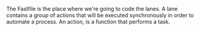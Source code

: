 
The Fastfile is the place where we're going to code the lanes. A lane contains a group of actions that will be executed synchronously in order to automate a process. An action, is a function that performs a task.
